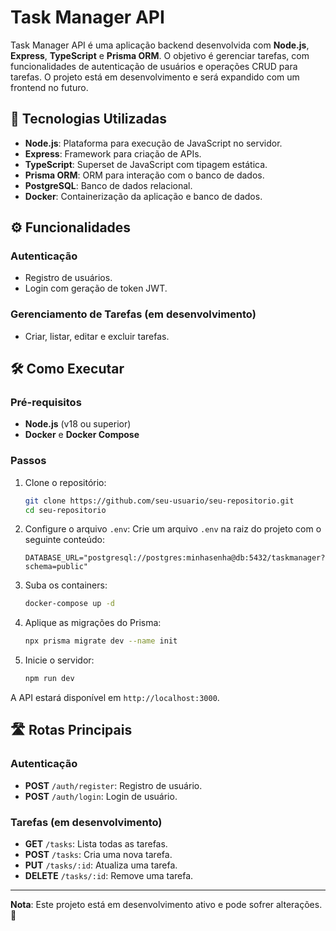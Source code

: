 # Task Manager API

Task Manager API é uma aplicação backend desenvolvida com **Node.js**, **Express**, **TypeScript** e **Prisma ORM**. O objetivo é gerenciar tarefas, com funcionalidades de autenticação de usuários e operações CRUD para tarefas. O projeto está em desenvolvimento e será expandido com um frontend no futuro.

## 🚀 Tecnologias Utilizadas

- **Node.js**: Plataforma para execução de JavaScript no servidor.
- **Express**: Framework para criação de APIs.
- **TypeScript**: Superset de JavaScript com tipagem estática.
- **Prisma ORM**: ORM para interação com o banco de dados.
- **PostgreSQL**: Banco de dados relacional.
- **Docker**: Containerização da aplicação e banco de dados.

## ⚙️ Funcionalidades

### Autenticação
- Registro de usuários.
- Login com geração de token JWT.

### Gerenciamento de Tarefas (em desenvolvimento)
- Criar, listar, editar e excluir tarefas.

## 🛠️ Como Executar

### Pré-requisitos
- **Node.js** (v18 ou superior)
- **Docker** e **Docker Compose**

### Passos
1. Clone o repositório:
   ```bash
   git clone https://github.com/seu-usuario/seu-repositorio.git
   cd seu-repositorio
   ```

2. Configure o arquivo `.env`:
   Crie um arquivo `.env` na raiz do projeto com o seguinte conteúdo:
   ```properties
   DATABASE_URL="postgresql://postgres:minhasenha@db:5432/taskmanager?schema=public"
   ```

3. Suba os containers:
   ```bash
   docker-compose up -d
   ```

4. Aplique as migrações do Prisma:
   ```bash
   npx prisma migrate dev --name init
   ```

5. Inicie o servidor:
   ```bash
   npm run dev
   ```

A API estará disponível em `http://localhost:3000`.

## 🛣️ Rotas Principais

### Autenticação
- **POST** `/auth/register`: Registro de usuário.
- **POST** `/auth/login`: Login de usuário.

### Tarefas (em desenvolvimento)
- **GET** `/tasks`: Lista todas as tarefas.
- **POST** `/tasks`: Cria uma nova tarefa.
- **PUT** `/tasks/:id`: Atualiza uma tarefa.
- **DELETE** `/tasks/:id`: Remove uma tarefa.

---

**Nota**: Este projeto está em desenvolvimento ativo e pode sofrer alterações. 🚀